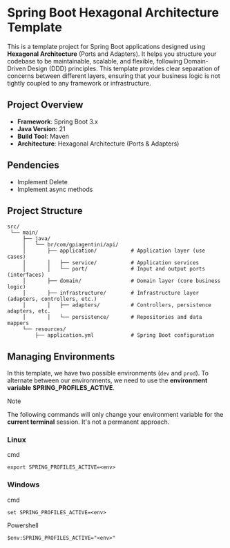 # Spring Boot Hexagonal Architecture Template

This is a template project for Spring Boot applications designed using **Hexagonal Architecture** (Ports and Adapters). It helps you structure your codebase to be maintainable, scalable, and flexible, following Domain-Driven Design (DDD) principles. This template provides clear separation of concerns between different layers, ensuring that your business logic is not tightly coupled to any framework or infrastructure.

## Project Overview

- **Framework**: Spring Boot 3.x
- **Java Version**: 21
- **Build Tool**: Maven
- **Architecture**: Hexagonal Architecture (Ports & Adapters)

## Pendencies
- Implement Delete
- Implement async methods

## Project Structure

```text
src/
 └── main/
     ├── java/
     │   └── br/com/gpiagentini/api/
     │       ├── application/           # Application layer (use cases)
     │       │   ├── service/           # Application services
     │       │   └── port/              # Input and output ports (interfaces)
     │       ├── domain/                # Domain layer (core business logic)
     │       ├── infrastructure/        # Infrastructure layer (adapters, controllers, etc.)
     │       │   ├── adapters/          # Controllers, persistence adapters, etc.
     │       │   └── persistence/       # Repositories and data mappers
     └── resources/
         ├── application.yml            # Spring Boot configuration
````

## Managing Environments

In this template, we have two possible environments (`dev` and `prod`).
To alternate between our environments, we need to use the **environment variable** **SPRING_PROFILES_ACTIVE**.

> [!NOTE]
> The following commands will only change your environment variable for the **current terminal** session. It's not a permanent approach.

### Linux

cmd
```
export SPRING_PROFILES_ACTIVE=<env>
```

### Windows

cmd
```
set SPRING_PROFILES_ACTIVE=<env>
```

Powershell
```
$env:SPRING_PROFILES_ACTIVE="<env>"
```
